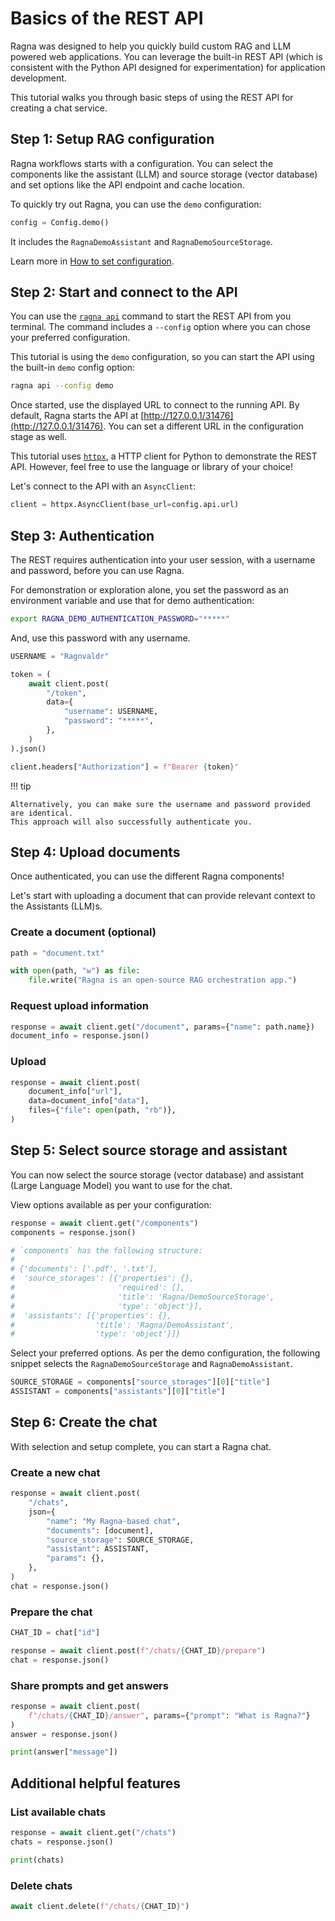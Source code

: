 # Basics of the REST API

Ragna was designed to help you quickly build custom RAG and LLM powered web
applications. You can leverage the built-in REST API (which is consistent with the
Python API designed for experimentation) for application development.

This tutorial walks you through basic steps of using the REST API for creating a chat
service.

## Step 1: Setup RAG configuration

Ragna workflows starts with a configuration. You can select the components like the
assistant (LLM) and source storage (vector database) and set options like the API
endpoint and cache location.

To quickly try out Ragna, you can use the `demo` configuration:

```py
config = Config.demo()
```

It includes the `RagnaDemoAssistant` and `RagnaDemoSourceStorage`.

Learn more in [How to set configuration](../how-tos/set-configuration.md).

## Step 2: Start and connect to the API

You can use the [`ragna api`](../references/cli.md#ragna-api) command to start the REST
API from you terminal. The command includes a `--config` option where you can chose your
preferred configuration.

This tutorial is using the `demo` configuration, so you can start the API using the
built-in `demo` config option:

```bash
ragna api --config demo
```

Once started, use the displayed URL to connect to the running API. By default, Ragna
starts the API at [http://127.0.0.1/31476](http://127.0.0.1/31476). You can set a
different URL in the configuration stage as well.

This tutorial uses [`httpx`](https://github.com/encode/httpx), a HTTP client for Python
to demonstrate the REST API. However, feel free to use the language or library of your
choice!

Let's connect to the API with an `AsyncClient`:

```py
client = httpx.AsyncClient(base_url=config.api.url)
```

<!-- TODO: Add note about async preference -->

## Step 3: Authentication

The REST requires authentication into your user session, with a username and password,
before you can use Ragna.

For demonstration or exploration alone, you set the password as an environment variable
and use that for demo authentication:

```bash
export RAGNA_DEMO_AUTHENTICATION_PASSWORD="*****"
```

And, use this password with any username.

```py
USERNAME = "Ragnvaldr"

token = (
    await client.post(
        "/token",
        data={
            "username": USERNAME,
            "password": "*****",
        },
    )
).json()

client.headers["Authorization"] = f"Bearer {token}"
```

<!-- Note: "Ragnvaldr" means advice/counsel/ruler in Old Norse. Using this as the username instead of "Ragna" to not overload the term.-->

!!! tip

    Alternatively, you can make sure the username and password provided are identical.
    This approach will also successfully authenticate you.

## Step 4: Upload documents

Once authenticated, you can use the different Ragna components!

Let's start with uploading a document that can provide relevant context to the
Assistants (LLM)s.

### Create a document (optional)

```py
path = "document.txt"

with open(path, "w") as file:
    file.write("Ragna is an open-source RAG orchestration app.")
```

### Request upload information

```py
response = await client.get("/document", params={"name": path.name})
document_info = response.json()
```

### Upload

```py
response = await client.post(
    document_info["url"],
    data=document_info["data"],
    files={"file": open(path, "rb")},
)
```

## Step 5: Select source storage and assistant

You can now select the source storage (vector database) and assistant (Large Language
Model) you want to use for the chat.

View options available as per your configuration:

```py
response = await client.get("/components")
components = response.json()

# `components` has the following structure:
#
# {'documents': ['.pdf', '.txt'],
#  'source_storages': [{'properties': {},
#                       'required': [],
#                       'title': 'Ragna/DemoSourceStorage',
#                       'type': 'object'}],
#  'assistants': [{'properties': {},
#                  'title': 'Ragna/DemoAssistant',
#                  'type': 'object'}]}
```

Select your preferred options. As per the demo configuration, the following snippet
selects the `RagnaDemoSourceStorage` and `RagnaDemoAssistant`.

```py
SOURCE_STORAGE = components["source_storages"][0]["title"]
ASSISTANT = components["assistants"][0]["title"]
```

## Step 6: Create the chat

With selection and setup complete, you can start a Ragna chat.

### Create a new chat

```py
response = await client.post(
    "/chats",
    json={
        "name": "My Ragna-based chat",
        "documents": [document],
        "source_storage": SOURCE_STORAGE,
        "assistant": ASSISTANT,
        "params": {},
    },
)
chat = response.json()
```

### Prepare the chat

```py
CHAT_ID = chat["id"]

response = await client.post(f"/chats/{CHAT_ID}/prepare")
chat = response.json()
```

### Share prompts and get answers

```py
response = await client.post(
    f"/chats/{CHAT_ID}/answer", params={"prompt": "What is Ragna?"}
)
answer = response.json()

print(answer["message"])
```

## Additional helpful features

### List available chats

```py
response = await client.get("/chats")
chats = response.json()

print(chats)
```

### Delete chats

```py
await client.delete(f"/chats/{CHAT_ID}")
```
